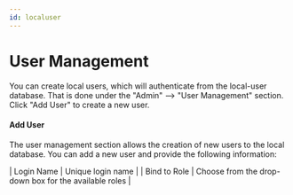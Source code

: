 ```yaml
---
id: localuser
---
```

# User Management

You can create local users, which will authenticate from the local-user database.  That is done under the "Admin" --> "User Management" section. Click "Add User" to create a new user. 


#### Add User

The user management section allows the creation of new users to the local database.  You can add a new user and provide the following information:


<load-table group:auth obj:AuthUserSpec
            include:fullname>
| Login Name | Unique login name |
<load-table group:auth obj:AuthUserSpec
            omit:fullname omitHeader:true>
| Bind to Role | Choose from the drop-down box for the available roles |